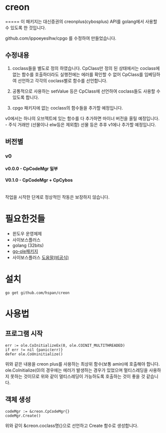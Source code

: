 # creon
=====
이 패키지는 대신증권의 creonplus(cybosplus) API를 golang에서 사용할 수 있도록 한 것입니다.


github.com/ippoeyeslhw/cpgo 를 수정하여 만들었습니다.
## 수정내용
1. coclass들을 별도로 정의 하였습니다.
CpClass만 정의 된 상태에서는 coclass에 없는 함수를 호출하더라도 실행전에는 에러를 확인할 수 없어 CpClass를 임베딩하여 선언하고 각각의 coclass별로 함수를 선언합니다.
2. 공통적으로 사용하는 setValue 등은 CpClass에 선언하여 coclass들도 사용할 수 있도록 합니다.

3. cpgo 패키지에 없는 coclass의 함수들을 추가할 예정입니다.


v0에서는 하나의 오브젝트에 있는 함수를 다 추가하면 마이너 버전을 올릴 예정입니다. - 주식 거래만 
(선물이나 elw등은 제외함)
선물 등은 추후 v1에나 추가할 예정입니다.

## 버전별
### v0
#### v0.0.0 - CpCodeMgr 일부
#### V0.1.0 - CpCodeMgr + CpCybos
<br>
작업을 시작한 단계로 정상적인 작동은 보장하지 않습니다.
<p>

# 필요한것들
 * 윈도우 운영체제
 * 사이보스플러스
 * golang (32bits)
 * [go-ole패키지](https://github.com/go-ole/go-ole)
 * 사이보스플러스 [도움말(비공식)](http://cybosplus.github.io/)

# 설치

```
go get github.com/hspan/creon

```

# 사용법
## 프로그램 시작
```
err := ole.CoInitializeEx(0, ole.COINIT_MULTITHREADED)
if err != nil {panic(err)}
defer ole.CoUninitialize()
```
위와 같은 내용을 creon plus를 사용하는 최상위 함수(보통 amin)에 호출해야 합니다.
ole.CoInitialize(0)의 경우에는 에러가 발생하는 경우가 있었으며 멀티스레딩을 사용하지 못하는 것이므로 위와 같이 멀티스레딩이 가능하도록 호출하는 것이 좋을 것 같습니다.

## 객체 생성
```
codeMgr := &creon.CpCodeMgr{}
codeMgr.Create()
```
위와 같이 &creon.coclass명{}으로 선언하고 Create 함수로 생성합니다.
